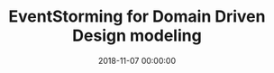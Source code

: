 ---
title: 'EventStorming for Domain Driven Design modeling'
description: >
 <b>Why?</b>
 <br/ >
 <br/ >
 Creating multiple models for the same problem is one of the more important lessons that Domain Driven Design teaches us. It is a lot cheaper to quickly iterate over them and throw away less useful prototypes before we even start coding. However, creating multiple models can be hard. When we begin gaining insight from our domain, we suffer a lot from cognitive biases that get in our way to gain new insights. We need these insights before we even start thinking about modelling. Tools like EventStorming can help us to deliberate discover, and battle these biases. They help you quickly gain insight into the problem space. 
 <br/ >
 <br/ >
 <b>What will you learn?</b>
 <br/ >
 <br/ >
 In this workshop, you will learn the essentials of EventStorming and how it can help you gain the necessary insights you need to deliver quality software. With our newly acquired domain knowledge, we can start modelling multiple models for the same problem with Domain Driven Design patterns. This way of visualising gives us the power to quickly iterate over the different models and figure out which will be the best to use. You will end up with the confidence to start your coding journey TDD style!
conference: 'JFall'
type: 'workshop'
location: 'Edé, The Netherlands'
website: 'https://2018.jfall.nl/'
date: 2018-11-07 00:00:00
featured_image: 'images/speaking/2018-11-07-jfall-eventstorming-for-domain-driven-design-modeling.webp'
---